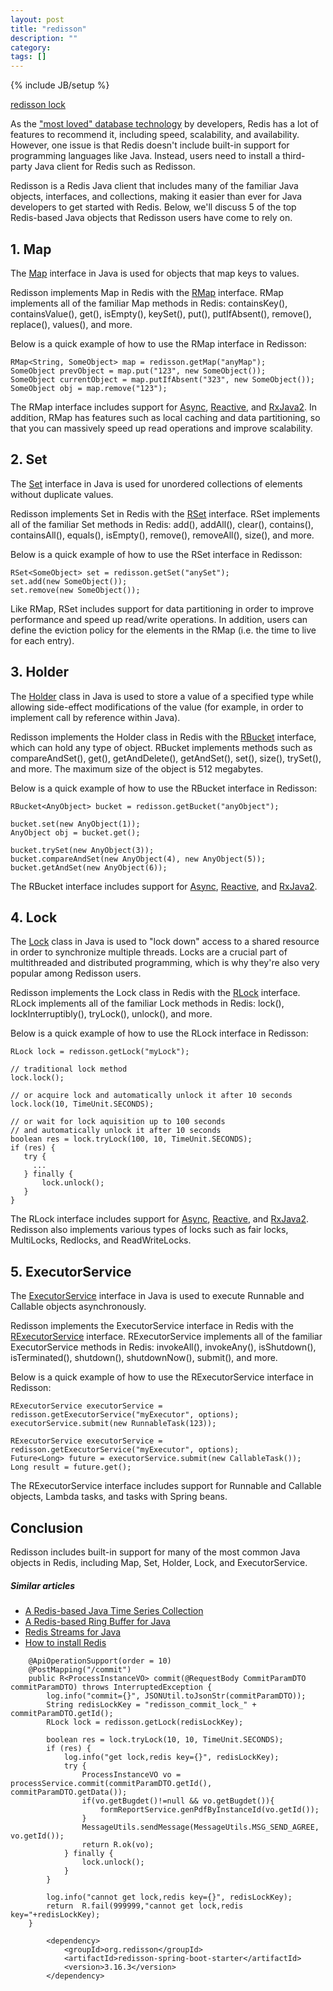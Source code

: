```yaml
---
layout: post
title: "redisson"
description: ""
category: 
tags: []
---
```

{% include JB/setup %}

[redisson lock](https://redisson.org/articles/the-top-5-redis-based-objects-used-in-java.html)

As the ["most loved" database technology](https://insights.stackoverflow.com/survey/2019) by developers, Redis has a lot of features to recommend it, including speed, scalability, and availability. However, one issue is that Redis doesn't include built-in support for programming languages like Java. Instead, users need to install a third-party Java client for Redis such as Redisson.

Redisson is a Redis Java client that includes many of the familiar Java objects, interfaces, and collections, making it easier than ever for Java developers to get started with Redis. Below, we'll discuss 5 of the top Redis-based Java objects that Redisson users have come to rely on.

## 1\. Map

The [Map](https://docs.oracle.com/javase/8/docs/api/java/util/Map.html) interface in Java is used for objects that map keys to values.

Redisson implements Map in Redis with the [RMap](https://www.javadoc.io/doc/org.redisson/redisson/latest/org/redisson/api/RMap.html) interface. RMap implements all of the familiar Map methods in Redis: containsKey(), containsValue(), get(), isEmpty(), keySet(), put(), putIfAbsent(), remove(), replace(), values(), and more.

Below is a quick example of how to use the RMap interface in Redisson:

```
RMap<String, SomeObject> map = redisson.getMap("anyMap");
SomeObject prevObject = map.put("123", new SomeObject());
SomeObject currentObject = map.putIfAbsent("323", new SomeObject());
SomeObject obj = map.remove("123");
```

The RMap interface includes support for [Async](https://www.javadoc.io/doc/org.redisson/redisson/latest/org/redisson/api/RMapAsync.html), [Reactive](https://www.javadoc.io/doc/org.redisson/redisson/latest/org/redisson/api/RMapReactive.html), and [RxJava2](https://www.javadoc.io/doc/org.redisson/redisson/latest/org/redisson/api/RMapRx.html). In addition, RMap has features such as local caching and data partitioning, so that you can massively speed up read operations and improve scalability.

## 2\. Set

The [Set](https://docs.oracle.com/javase/7/docs/api/java/util/Set.html) interface in Java is used for unordered collections of elements without duplicate values.

Redisson implements Set in Redis with the [RSet](https://www.javadoc.io/doc/org.redisson/redisson/latest/org/redisson/api/RSet.html) interface. RSet implements all of the familiar Set methods in Redis: add(), addAll(), clear(), contains(), containsAll(), equals(), isEmpty(), remove(), removeAll(), size(), and more.

Below is a quick example of how to use the RSet interface in Redisson:

```
RSet<SomeObject> set = redisson.getSet("anySet");
set.add(new SomeObject());
set.remove(new SomeObject());
```

Like RMap, RSet includes support for data partitioning in order to improve performance and speed up read/write operations. In addition, users can define the eviction policy for the elements in the RMap (i.e. the time to live for each entry).

## 3\. Holder

The [Holder](https://docs.oracle.com/javase/8/docs/api/javax/xml/ws/Holder.html) class in Java is used to store a value of a specified type while allowing side-effect modifications of the value (for example, in order to implement call by reference within Java).

Redisson implements the Holder class in Redis with the [RBucket](https://www.javadoc.io/doc/org.redisson/redisson/latest/org/redisson/api/RBucket.html) interface, which can hold any type of object. RBucket implements methods such as compareAndSet(), get(), getAndDelete(), getAndSet(), set(), size(), trySet(), and more. The maximum size of the object is 512 megabytes.

Below is a quick example of how to use the RBucket interface in Redisson:

```
RBucket<AnyObject> bucket = redisson.getBucket("anyObject");

bucket.set(new AnyObject(1));
AnyObject obj = bucket.get();

bucket.trySet(new AnyObject(3));
bucket.compareAndSet(new AnyObject(4), new AnyObject(5));
bucket.getAndSet(new AnyObject(6));
```

The RBucket interface includes support for [Async](https://www.javadoc.io/doc/org.redisson/redisson/latest/org/redisson/api/RBucketAsync.html), [Reactive](https://www.javadoc.io/doc/org.redisson/redisson/latest/org/redisson/api/RBucketReactive.html), and [RxJava2](https://www.javadoc.io/doc/org.redisson/redisson/latest/org/redisson/api/RBucketRx.html).

## 4\. Lock

The [Lock](https://docs.oracle.com/javase/7/docs/api/java/util/concurrent/locks/Lock.html) class in Java is used to "lock down" access to a shared resource in order to synchronize multiple threads. Locks are a crucial part of multithreaded and distributed programming, which is why they're also very popular among Redisson users.

Redisson implements the Lock class in Redis with the [RLock](https://www.javadoc.io/doc/org.redisson/redisson/3.11.6/org/redisson/api/RLock.html) interface. RLock implements all of the familiar Lock methods in Redis: lock(), lockInterruptibly(), tryLock(), unlock(), and more.

Below is a quick example of how to use the RLock interface in Redisson:

```
RLock lock = redisson.getLock("myLock");

// traditional lock method
lock.lock();

// or acquire lock and automatically unlock it after 10 seconds
lock.lock(10, TimeUnit.SECONDS);

// or wait for lock aquisition up to 100 seconds 
// and automatically unlock it after 10 seconds
boolean res = lock.tryLock(100, 10, TimeUnit.SECONDS);
if (res) {
   try {
     ...
   } finally {
       lock.unlock();
   }
}
```

The RLock interface includes support for [Async](https://www.javadoc.io/doc/org.redisson/redisson/3.11.6/org/redisson/api/RLockAsync.html), [Reactive](https://www.javadoc.io/doc/org.redisson/redisson/3.11.6/org/redisson/api/RLockReactive.html), and [RxJava2](https://www.javadoc.io/doc/org.redisson/redisson/3.11.6/org/redisson/api/RLockRx.html). Redisson also implements various types of locks such as fair locks, MultiLocks, Redlocks, and ReadWriteLocks.

## 5\. ExecutorService

The [ExecutorService](https://docs.oracle.com/javase/7/docs/api/java/util/concurrent/ExecutorService.html) interface in Java is used to execute Runnable and Callable objects asynchronously.

Redisson implements the ExecutorService interface in Redis with the [RExecutorService](https://www.javadoc.io/doc/org.redisson/redisson/3.5.0/org/redisson/api/RExecutorService.html) interface. RExecutorService implements all of the familiar ExecutorService methods in Redis: invokeAll(), invokeAny(), isShutdown(), isTerminated(), shutdown(), shutdownNow(), submit(), and more.

Below is a quick example of how to use the RExecutorService interface in Redisson:

```
RExecutorService executorService = redisson.getExecutorService("myExecutor", options);
executorService.submit(new RunnableTask(123));

RExecutorService executorService = redisson.getExecutorService("myExecutor", options);
Future<Long> future = executorService.submit(new CallableTask());
Long result = future.get();
```

The RExecutorService interface includes support for Runnable and Callable objects, Lambda tasks, and tasks with Spring beans.

## Conclusion

Redisson includes built-in support for many of the most common Java objects in Redis, including Map, Set, Holder, Lock, and ExecutorService.

##### Similar articles

- [A Redis-based Java Time Series Collection](https://redisson.org/articles/redis-based-java-time-series-collection.html)
- [A Redis-based Ring Buffer for Java](https://redisson.org/articles/redis-based-ring-buffer-for-java.html)
- [Redis Streams for Java](https://redisson.org/articles/redis-streams-for-java.html)
- [How to install Redis](https://redisson.org/articles/how-to-install-redis.html)



```
    @ApiOperationSupport(order = 10)
    @PostMapping("/commit")
    public R<ProcessInstanceVO> commit(@RequestBody CommitParamDTO commitParamDTO) throws InterruptedException {
        log.info("commit={}", JSONUtil.toJsonStr(commitParamDTO));
        String redisLockKey = "redisson_commit_lock_" + commitParamDTO.getId();
        RLock lock = redisson.getLock(redisLockKey);

        boolean res = lock.tryLock(10, 10, TimeUnit.SECONDS);
        if (res) {
            log.info("get lock,redis key={}", redisLockKey);
            try {
                ProcessInstanceVO vo = processService.commit(commitParamDTO.getId(), commitParamDTO.getData());
                if(vo.getBugdet()!=null && vo.getBugdet()){
                    formReportService.genPdfByInstanceId(vo.getId());
                }
                MessageUtils.sendMessage(MessageUtils.MSG_SEND_AGREE, vo.getId());
                return R.ok(vo);
            } finally {
                lock.unlock();
            }
        }

        log.info("cannot get lock,redis key={}", redisLockKey);
        return  R.fail(999999,"cannot get lock,redis key="+redisLockKey);
    }
```

```
        <dependency>
            <groupId>org.redisson</groupId>
            <artifactId>redisson-spring-boot-starter</artifactId>
            <version>3.16.3</version>
        </dependency>
```